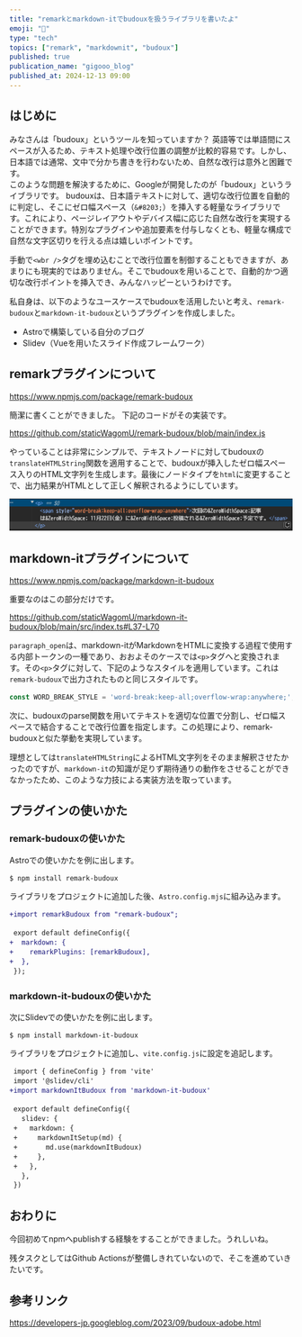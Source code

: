 ```yaml
---
title: "remarkとmarkdown-itでbudouxを扱うライブラリを書いたよ"
emoji: "🦒"
type: "tech"
topics: ["remark", "markdownit", "budoux"]
published: true
publication_name: "gigooo_blog"
published_at: 2024-12-13 09:00
---
```


## はじめに

みなさんは「budoux」というツールを知っていますか？
英語等では単語間にスペースが入るため、テキスト処理や改行位置の調整が比較的容易です。しかし、日本語では通常、文中で分かち書きを行わないため、自然な改行は意外と困難です。  
このような問題を解決するために、Googleが開発したのが「budoux」というライブラリです。
budouxは、日本語テキストに対して、適切な改行位置を自動的に判定し、そこにゼロ幅スペース（`&#8203;`）を挿入する軽量なライブラリです。これにより、ページレイアウトやデバイス幅に応じた自然な改行を実現することができます。特別なプラグインや追加要素を付与しなくとも、軽量な構成で自然な文字区切りを行える点は嬉しいポイントです。

手動で`<wbr />`タグを埋め込むことで改行位置を制御することもできますが、あまりにも現実的ではありません。そこでbudouxを用いることで、自動的かつ適切な改行ポイントを挿入でき、みんなハッピーというわけです。

私自身は、以下のようなユースケースでbudouxを活用したいと考え、`remark-budoux`と`markdown-it-budoux`というプラグインを作成しました。

- Astroで構築している自分のブログ
- Slidev（Vueを用いたスライド作成フレームワーク）

## remarkプラグインについて

https://www.npmjs.com/package/remark-budoux

簡潔に書くことができました。
下記のコードがその実装です。

https://github.com/staticWagomU/remark-budoux/blob/main/index.js

やっていることは非常にシンプルで、テキストノードに対してbudouxの`translateHTMLString`関数を適用することで、budouxが挿入したゼロ幅スペース入りのHTML文字列を生成します。最後にノードタイプを`html`に変更することで、出力結果がHTMLとして正しく解釈されるようにしています。

![](/images/20241213gigooo_budoux/img1.png)


## markdown-itプラグインについて

https://www.npmjs.com/package/markdown-it-budoux


重要なのはこの部分だけです。

https://github.com/staticWagomU/markdown-it-budoux/blob/main/src/index.ts#L37-L70


`paragraph_open`は、markdown-itがMarkdownをHTMLに変換する過程で使用する内部トークンの一種であり、おおよそのケースでは`<p>`タグへと変換されます。その`<p>`タグに対して、下記のようなスタイルを適用しています。これは`remark-budoux`で出力されたものと同じスタイルです。

```ts
const WORD_BREAK_STYLE = 'word-break:keep-all;overflow-wrap:anywhere;';
```

次に、budouxのparse関数を用いてテキストを適切な位置で分割し、ゼロ幅スペースで結合することで改行位置を指定します。この処理により、remark-budouxと似た挙動を実現しています。

理想としては`translateHTMLString`によるHTML文字列をそのまま解釈させたかったのですが、`markdown-it`の知識が足りず期待通りの動作をさせることができなかったため、このような力技による実装方法を取っています。



## プラグインの使いかた


### remark-budouxの使いかた

Astroでの使いかたを例に出します。

```shell
$ npm install remark-budoux
```

ライブラリをプロジェクトに追加した後、`Astro.config.mjs`に組み込みます。

```diff js:Astro.config.mjs
+import remarkBudoux from "remark-budoux";

 export default defineConfig({
+  markdown: {
+    remarkPlugins: [remarkBudoux],
+  },
 });
```


### markdown-it-budouxの使いかた

次にSlidevでの使いかたを例に出します。

```shell
$ npm install markdown-it-budoux
```

ライブラリをプロジェクトに追加し、`vite.config.js`に設定を追記します。

```diff js:vite.config.js
 import { defineConfig } from 'vite'
 import '@slidev/cli'
+import markdownItBudoux from 'markdown-it-budoux'

 export default defineConfig({
   slidev: {
 +   markdown: {
 +     markdownItSetup(md) {
 +       md.use(markdownItBudoux)
 +     },
 +   },
   },
 })
```



## おわりに

今回初めてnpmへpublishする経験をすることができました。うれしいね。

残タスクとしてはGithub Actionsが整備しきれていないので、そこを進めていきたいです。

## 参考リンク

https://developers-jp.googleblog.com/2023/09/budoux-adobe.html
